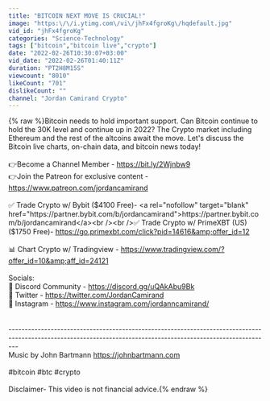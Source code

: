 ```yaml
---
title: "BITCOIN NEXT MOVE IS CRUCIAL!"
image: "https:\/\/i.ytimg.com\/vi\/jhFx4fgroKg\/hqdefault.jpg"
vid_id: "jhFx4fgroKg"
categories: "Science-Technology"
tags: ["bitcoin","bitcoin live","crypto"]
date: "2022-02-26T10:30:07+03:00"
vid_date: "2022-02-26T01:40:11Z"
duration: "PT2H8M15S"
viewcount: "8010"
likeCount: "701"
dislikeCount: ""
channel: "Jordan Camirand Crypto"
---
```

{% raw %}Bitcoin needs to hold important support. Can Bitcoin continue to hold the 30K level and continue up in  2022? The Crypto market including Ethereum and the rest of the altcoins await the move. Let's discuss the Bitcoin live charts, on-chain data, and bitcoin news today!<br /><br />👉Become a Channel Member - <a rel="nofollow" target="blank" href="https://bit.ly/2Wjnbw9">https://bit.ly/2Wjnbw9</a><br />👉Join the Patreon for exclusive content - <a rel="nofollow" target="blank" href="https://www.patreon.com/jordancamirand">https://www.patreon.com/jordancamirand</a><br /><br />✅ Trade Crypto w/ Bybit ($4100 Free)- <a rel="nofollow" target="blank" href="https://partner.bybit.com/b/jordancamirand">https://partner.bybit.com/b/jordancamirand</a><br /><br />✅ Trade Crypto w/ PrimeXBT (US) ($1750 Free)- <a rel="nofollow" target="blank" href="https://go.primexbt.com/click?pid=14616&amp;offer_id=12">https://go.primexbt.com/click?pid=14616&amp;offer_id=12</a><br /><br />📊 Chart Crypto w/ Tradingview - <a rel="nofollow" target="blank" href="https://www.tradingview.com/?offer_id=10&amp;aff_id=24121">https://www.tradingview.com/?offer_id=10&amp;aff_id=24121</a><br /><br />Socials:<br />📱 Discord Community - <a rel="nofollow" target="blank" href="https://discord.gg/uQAkAbu9Bk">https://discord.gg/uQAkAbu9Bk</a><br />📱 Twitter - <a rel="nofollow" target="blank" href="https://twitter.com/JordanCamirand">https://twitter.com/JordanCamirand</a><br />📱 Instagram - <a rel="nofollow" target="blank" href="https://www.instagram.com/jordanncamirand/">https://www.instagram.com/jordanncamirand/</a><br /><br /><br />---------------------------------------------------------------------------------------------------------------------------------------------------------------<br />Music by John Bartmann <a rel="nofollow" target="blank" href="https://johnbartmann.com">https://johnbartmann.com</a><br /><br />#bitcoin #btc #crypto<br /><br />Disclaimer- This video is not financial advice.{% endraw %}
